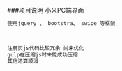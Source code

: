 ###项目说明
小米PC端界面

```bash
使用jquery 、 bootstra、 swipe 等框架 



注册页js代码比较冗余 尚未优化
gulp在压缩js时未能成功压缩
其他还算顺滑
```

